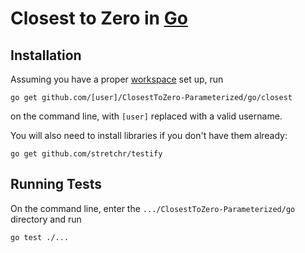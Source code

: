 # Closest to Zero in [Go](http://golang.org/)

## Installation

Assuming you have a proper [workspace](http://golang.org/doc/code.html#Workspaces) set up, run
```
go get github.com/[user]/ClosestToZero-Parameterized/go/closest
```
on the command line, with ```[user]``` replaced with a valid username.

You will also need to install libraries if you don't have them already:

    go get github.com/stretchr/testify

## Running Tests

On the command line, enter the ```.../ClosestToZero-Parameterized/go``` directory and run
```
go test ./...
```

